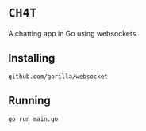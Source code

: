 # `CH4T`
A chatting app in Go using websockets.

## Installing
`github.com/gorilla/websocket`

## Running
`go run main.go`
